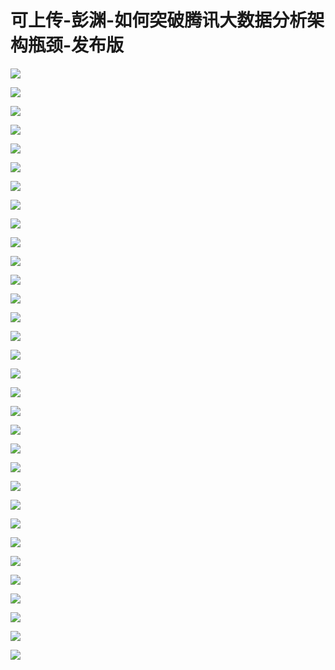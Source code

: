 # 可上传-彭渊-如何突破腾讯大数据分析架构瓶颈-发布版

![](images\093506525NXxVeW\201905130935_4.png)

![](images\093506525NXxVeW\201905130935_5.png)

![](images\093506525NXxVeW\201905130935_6.png)

![](images\093506525NXxVeW\201905130935_7.png)

![](images\093506525NXxVeW\201905130935_8.png)

![](images\093506525NXxVeW\201905130935_9.png)

![](images\093506525NXxVeW\201905130935_10.png)

![](images\093506525NXxVeW\201905130935_11.png)

![](images\093506525NXxVeW\201905130935_12.png)

![](images\093506525NXxVeW\201905130935_13.png)

![](images\093506525NXxVeW\201905130935_14.png)

![](images\093506525NXxVeW\201905130935_15.png)

![](images\093506525NXxVeW\201905130935_16.png)

![](images\093506525NXxVeW\201905130935_17.png)

![](images\093506525NXxVeW\201905130935_18.png)

![](images\093506525NXxVeW\201905130935_19.png)

![](images\093506525NXxVeW\201905130935_20.png)

![](images\093506525NXxVeW\201905130935_21.png)

![](images\093506525NXxVeW\201905130935_22.png)

![](images\093506525NXxVeW\201905130935_23.png)

![](images\093506525NXxVeW\201905130935_24.png)

![](images\093506525NXxVeW\201905130935_25.png)

![](images\093506525NXxVeW\201905130935_26.png)

![](images\093506525NXxVeW\201905130935_27.png)

![](images\093506525NXxVeW\201905130935_28.png)

![](images\093506525NXxVeW\201905130935_29.png)

![](images\093506525NXxVeW\201905130935_30.png)

![](images\093506525NXxVeW\201905130935_31.png)

![](images\093506525NXxVeW\201905130935_32.png)

![](images\093506525NXxVeW\201905130935_33.png)

![](images\093506525NXxVeW\201905130935_34.png)

![](images\093506525NXxVeW\201905130935_35.png)

